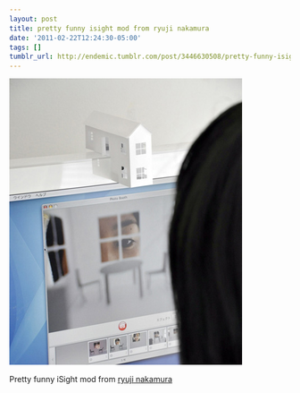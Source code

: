 ```yaml
---
layout: post
title: pretty funny isight mod from ryuji nakamura
date: '2011-02-22T12:24:30-05:00'
tags: []
tumblr_url: http://endemic.tumblr.com/post/3446630508/pretty-funny-isight-mod-from-ryuji-nakamura
---
```

 ![](/tumblr_files/tumblr_lh14cwL8ek1qz9neko1_500.jpg)  

Pretty funny iSight mod from [ryuji nakamura](http://www.ryujinakamura.com/)


